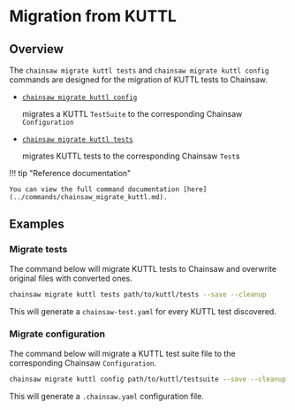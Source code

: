 # Migration from KUTTL

## Overview

The `chainsaw migrate kuttl tests` and `chainsaw migrate kuttl config` commands are designed for the migration of KUTTL tests to Chainsaw.

- [`chainsaw migrate kuttl config`](#migrate-configuration)

    migrates a KUTTL `TestSuite` to the corresponding Chainsaw `Configuration`

- [`chainsaw migrate kuttl tests`](#migrate-tests)

    migrates KUTTL tests to the corresponding Chainsaw `Test`s

!!! tip "Reference documentation"

    You can view the full command documentation [here](../commands/chainsaw_migrate_kuttl.md).

## Examples

### Migrate tests

The command below will migrate KUTTL tests to Chainsaw and overwrite original files with converted ones.

```bash
chainsaw migrate kuttl tests path/to/kuttl/tests --save --cleanup
```

This will generate a `chainsaw-test.yaml` for every KUTTL test discovered.

### Migrate configuration

The command below will migrate a KUTTL test suite file to the corresponding Chainsaw `Configuration`.

```bash
chainsaw migrate kuttl config path/to/kuttl/testsuite --save --cleanup
```

This will generate a `.chainsaw.yaml` configuration file.

